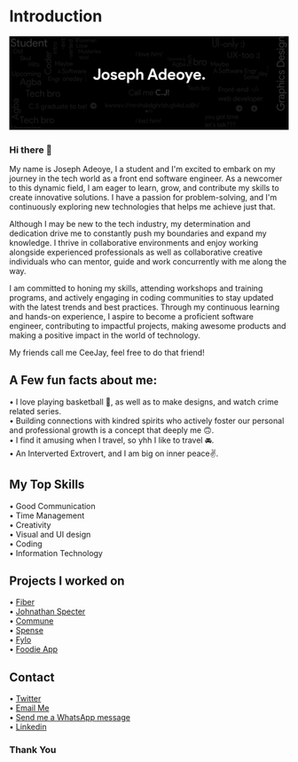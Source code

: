 # Introduction
![Intro Image](/my-hero-intro.png)
### Hi there 👋
<p> My name is Joseph Adeoye,  I a student and I'm excited to embark on my journey in the tech world as a front end software engineer. As a newcomer to this dynamic field, I am eager to learn, grow, and contribute my skills to create innovative solutions. I have a passion for problem-solving, and I'm continuously exploring new technologies that helps me achieve just that.

Although I may be new to the tech industry, my determination and dedication drive me to constantly push my boundaries and expand my knowledge. I thrive in collaborative environments and enjoy working alongside experienced professionals as well as collaborative creative individuals who can mentor, guide and work concurrently with me along the way.

I am committed to honing my skills, attending workshops and training programs, and actively engaging in coding communities to stay updated with the latest trends and best practices. Through my continuous learning and hands-on experience, I aspire to become a proficient software engineer, contributing to impactful projects, making awesome products and making a positive impact in the world of technology. </p>

<p>My friends call me CeeJay, feel free to do that friend!</p>



## A Few fun facts about me: 
&bull; I love playing basketball 🏀, as well as to make designs, and watch crime related series.
<br>
&bull; Building connections with kindred spirits who actively foster our personal and professional growth is a concept that deeply me 🙃.
<br>
&bull; I find it amusing when I travel, so yhh I like to travel 🚘.
<br>
&bull; An Interverted Extrovert, and  I am big on inner peace✌️.
<br>


## My Top Skills
&bull; Good Communication
<br>
&bull; Time Management
<br>
&bull; Creativity
<br>
&bull; Visual and UI design
<br>
&bull; Coding
<br>
&bull; Information Technology
<br>


## Projects I worked on
&bull; [Fiber](https://cjfiberdemo.netlify.app/)
<br>
&bull; [Johnathan Specter](https://johnathanspecter.netlify.app/)
<br>
&bull; [Commune](https://cjcommunedemo.netlify.app)
<br>
&bull; [Spense](https://cjspensedemo.netlify.app/)
<br>
&bull; [Fylo](https://1stcapstone4group161.netlify.app/)
<br>
&bull; [Foodie App](https://example.com/to-be-added-later/)
<br>


## Contact
&bull; [Twitter](https://twitter.com/cool_0joe)
<br>
&bull; [Email Me](mailto:josephadeoye30@gmail.com)
<br>
&bull; [Send me a WhatsApp message](https://api.whatsapp.com/send?phone=+2349013976991)
<br>
&bull; [Linkedin](https://www.linkedin.com/in/joseph-adeoye-328562223)
<br>


### Thank You
